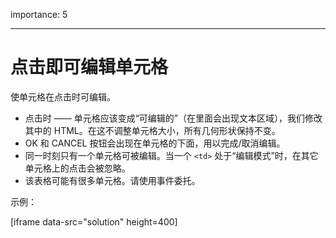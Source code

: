 importance: 5

---

# 点击即可编辑单元格

使单元格在点击时可编辑。

- 点击时 —— 单元格应该变成“可编辑的”（在里面会出现文本区域），我们修改其中的 HTML。在这不调整单元格大小，所有几何形状保持不变。
- OK 和 CANCEL 按钮会出现在单元格的下面，用以完成/取消编辑。
- 同一时刻只有一个单元格可被编辑。当一个 `<td>` 处于“编辑模式”时，在其它单元格上的点击会被忽略。
- 该表格可能有很多单元格。请使用事件委托。

示例：

[iframe data-src="solution" height=400]
